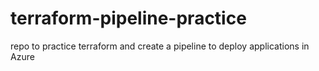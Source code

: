 # terraform-pipeline-practice
repo to practice terraform and create a pipeline to deploy applications in Azure
